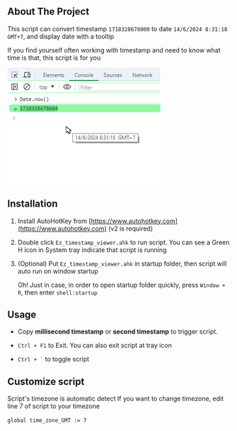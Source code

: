 ## About The Project
This script can convert timestamp `1718328678000` to date `14/6/2024 8:31:18 GMT+7`, and display date with a tooltip

If you find yourself often working with timestamp and need to know what time is that, this script is for you

![Ez_timestamp Screen Shot](/image/Ez_timestamp%20showcase.png)

## Installation
1. Install AutoHotKey from [https://www.autohotkey.com](https://www.autohotkey.com) (v2 is required)
2. Double click `Ez_timestamp_viewer.ahk` to run script. You can see a Green H icon in System tray indicate that script is running
3. (Optional) Put `Ez_timestamp_viewer.ahk` in startup folder, then script will auto run on window startup

   Oh! Just in case, in order to open startup folder quickly, press `Window + R`, then enter `shell:startup`
   
## Usage
- Copy **millisecond timestamp** or **second timestamp** to trigger script.

- `Ctrl + F1` to Exit. You can also exit script at tray icon

- <code>Ctrl + `</code> to toggle script

## Customize script
Script's timezone is automatic detect
If you want to change timezone, edit line 7 of script to your timezone

```global time_zone_GMT := 7```


















